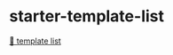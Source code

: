 # starter-template-list

[📑 template list](https://github.com/zealleaf/starter-template-list/blob/main/templates.json)
